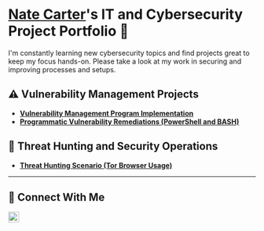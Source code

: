 # <a href="https://www.linkedin.com/in/natecarter8/">Nate Carter</a>'s IT and Cybersecurity Project Portfolio 🔐

I'm constantly learning new cybersecurity topics and find projects great to keep my focus hands-on. Please take a look at my work in securing and improving processes and setups. 


## ⚠️ Vulnerability Management Projects

- **[Vulnerability Management Program Implementation](https://github.com/itn8/vulnerability-management-program)**
- **[Programmatic Vulnerability Remediations (PowerShell and BASH)](https://github.com/itn8/programmatic-vulnerability-remediations)**

## 🚨 Threat Hunting and Security Operations

- **[Threat Hunting Scenario (Tor Browser Usage)](https://github.com/itn8/threat-hunting-scenario-tor)**

<hr/>

## 🤳 Connect With Me

[<img align="left" alt="___________ | LinkedIn" width="22px" src="https://cdn.jsdelivr.net/npm/simple-icons@v3/icons/linkedin.svg" />][linkedin]

[linkedin]: https://linkedin.com/in/natecarter8

<!--
<img width="35" alt="image" src="https://github.com/user-attachments/assets/2f41c7cd-5ea8-4475-b451-a37161b6c3fb"> 
<img width="35" alt="image" src="https://github.com/user-attachments/assets/77649969-9910-4994-8b96-74a116cfb2a8">
-->
